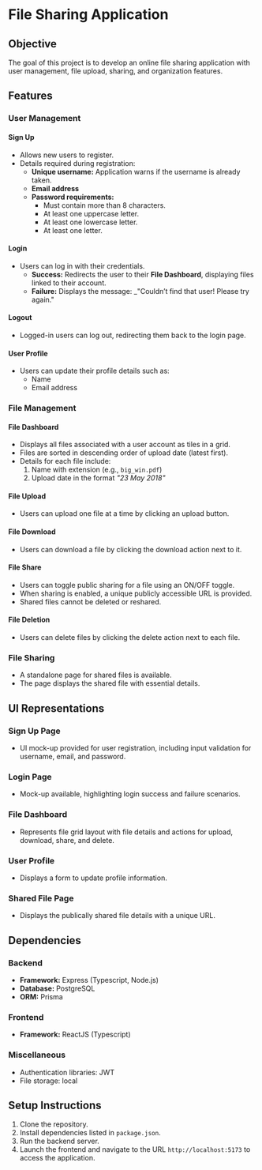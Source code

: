 # File Sharing Application

## Objective

The goal of this project is to develop an online file sharing application with user management, file upload, sharing, and organization features.

## Features

### User Management

#### Sign Up
- Allows new users to register.
- Details required during registration:
  - **Unique username:** Application warns if the username is already taken.
  - **Email address**
  - **Password requirements:**
    - Must contain more than 8 characters.
    - At least one uppercase letter.
    - At least one lowercase letter.
    - At least one letter.

#### Login
- Users can log in with their credentials.
  - **Success:** Redirects the user to their **File Dashboard**, displaying files linked to their account.
  - **Failure:** Displays the message: _"Couldn’t find that user! Please try again."

#### Logout
- Logged-in users can log out, redirecting them back to the login page.

#### User Profile
- Users can update their profile details such as:
  - Name
  - Email address

### File Management

#### File Dashboard
- Displays all files associated with a user account as tiles in a grid.
- Files are sorted in descending order of upload date (latest first).
- Details for each file include:
  1. Name with extension (e.g., `big_win.pdf`)
  2. Upload date in the format _"23 May 2018"_

#### File Upload
- Users can upload one file at a time by clicking an upload button.

#### File Download
- Users can download a file by clicking the download action next to it.

#### File Share
- Users can toggle public sharing for a file using an ON/OFF toggle.
- When sharing is enabled, a unique publicly accessible URL is provided.
- Shared files cannot be deleted or reshared.

#### File Deletion
- Users can delete files by clicking the delete action next to each file.

### File Sharing

- A standalone page for shared files is available.
- The page displays the shared file with essential details.

## UI Representations

### Sign Up Page
- UI mock-up provided for user registration, including input validation for username, email, and password.

### Login Page
- Mock-up available, highlighting login success and failure scenarios.

### File Dashboard
- Represents file grid layout with file details and actions for upload, download, share, and delete.

### User Profile
- Displays a form to update profile information.

### Shared File Page
- Displays the publically shared file details with a unique URL.

## Dependencies

### Backend
- **Framework:** Express (Typescript, Node.js)
- **Database:** PostgreSQL
- **ORM:** Prisma

### Frontend
- **Framework:** ReactJS (Typescript)

### Miscellaneous
- Authentication libraries: JWT
- File storage: local

## Setup Instructions

1. Clone the repository.
2. Install dependencies listed in `package.json`.
3. Run the backend server.
4. Launch the frontend and navigate to the URL `http://localhost:5173` to access the application.
